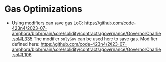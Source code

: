 # Gas Optimizations
* Using modifiers can save gas
LoC: https://github.com/code-423n4/2023-07-amphora/blob/main/core/solidity/contracts/governance/GovernorCharlie.sol#L335
The modifier `onlyGov` can be used here to save gas.
Modifier defined here: https://github.com/code-423n4/2023-07-amphora/blob/main/core/solidity/contracts/governance/GovernorCharlie.sol#L106